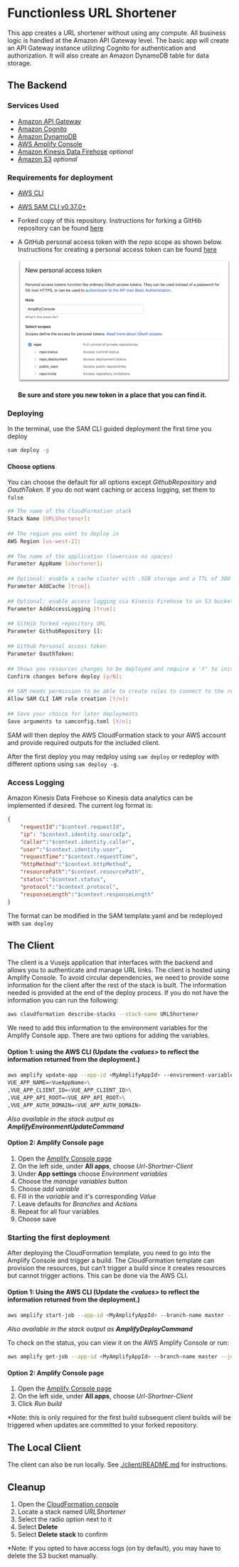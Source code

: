 <!-- Copyright 2019 Amazon.com, Inc. or its affiliates. All Rights Reserved.
SPDX-License-Identifier: MIT-0

Permission is hereby granted, free of charge, to any person obtaining a copy of this
software and associated documentation files (the "Software"), to deal in the Software
without restriction, including without limitation the rights to use, copy, modify,
merge, publish, distribute, sublicense, and/or sell copies of the Software, and to
permit persons to whom the Software is furnished to do so.

THE SOFTWARE IS PROVIDED "AS IS", WITHOUT WARRANTY OF ANY KIND, EXPRESS OR IMPLIED,
INCLUDING BUT NOT LIMITED TO THE WARRANTIES OF MERCHANTABILITY, FITNESS FOR A
PARTICULAR PURPOSE AND NONINFRINGEMENT. IN NO EVENT SHALL THE AUTHORS OR COPYRIGHT
HOLDERS BE LIABLE FOR ANY CLAIM, DAMAGES OR OTHER LIABILITY, WHETHER IN AN ACTION
OF CONTRACT, TORT OR OTHERWISE, ARISING FROM, OUT OF OR IN CONNECTION WITH THE
SOFTWARE OR THE USE OR OTHER DEALINGS IN THE SOFTWARE. -->

# Functionless URL Shortener
This app creates a URL shortener without using any compute. All business logic is handled at the Amazon API Gateway level. The basic app will create an API Gateway instance utilizing Cognito for authentication and authorization. It will also create an Amazon DynamoDB table for data storage.

## The Backend

### Services Used
* <a href="https://aws.amazon.com/api-gateway/" target="_blank">Amazon API Gateway</a>
* <a href="https://aws.amazon.com/cognito/" target="_blank">Amazon Cognito</a>
* <a href="https://aws.amazon.com/dynamodb/" target="_bank">Amazon DynamoDB</a>
* <a href="https://aws.amazon.com/amplify/console/" target="_blank">AWS Amplify Console</a>
* <a href="https://aws.amazon.com/kinesis/data-firehose/" target="_blank">Amazon Kinesis Data Firehose</a> *optional*
* <a href="https://aws.amazon.com/s3/" target="_blank">Amazon S3</a> *optional*


### Requirements for deployment
* <a href="https://aws.amazon.com/cli/" target="_blank">AWS CLI</a>
* <a href="https://docs.aws.amazon.com/serverless-application-model/latest/developerguide/serverless-sam-cli-install.html" target="_blank">AWS SAM CLI v0.37.0+</a>
* Forked copy of this repository. Instructions for forking a GitHib repository can be found <a href="https://help.github.com/en/github/getting-started-with-github/fork-a-repo" target="_blank">here</a>
* A GitHub personal access token with the *repo* scope as shown below. Instructions for creating a personal access token can be found <a href="https://help.github.com/en/github/authenticating-to-github/creating-a-personal-access-token-for-the-command-line#creating-a-token" target="blank">here</a>

    ![Personal access token scopes](./assets/pat.png)

    **Be sure and store you new token in a place that you can find it.**

### Deploying
In the terminal, use the SAM CLI guided deployment the first time you deploy
```bash
sam deploy -g
```

#### Choose options
You can choose the default for all options except *GithubRepository* and *OauthToken*. If you do not want caching or access logging, set them to `false`

```bash
## The name of the CloudFormation stack
Stack Name [URLShortener]:

## The region you want to deploy in
AWS Region [us-west-2]:

## The name of the application (lowercase no spaces)
Parameter AppName [shortener]: 

## Optional: enable a cache cluster with .5GB storage and a TTL of 300 seconds ( true | false )
Parameter AddCache [true]:

## Optional: enable access logging via Kinesis Firehose to an S3 bucket ( true | false )
Parameter AddAccessLogging [true]:

## GitHib forked repository URL
Parameter GithubRepository []:

## Github Personal access token
Parameter OauthToken:

## Shows you resources changes to be deployed and require a 'Y' to initiate deploy
Confirm changes before deploy [y/N]: 

## SAM needs permission to be able to create roles to connect to the resources in your template
Allow SAM CLI IAM role creation [Y/n]:

## Save your choice for later deployments
Save arguments to samconfig.toml [Y/n]:
```

SAM will then deploy the AWS CloudFormation stack to your AWS account and provide required outputs for the included client.

After the first deploy you may redploy using `sam deploy` or redeploy with different options using `sam deploy -g`.

### Access Logging
Amazon Kinesis Data Firehose so Kinesis data analytics can be implemented if desired. The current log format is:
```json
{
    "requestId":"$context.requestId",
    "ip": "$context.identity.sourceIp",
    "caller":"$context.identity.caller",
    "user":"$context.identity.user",
    "requestTime":"$context.requestTime",
    "httpMethod":"$context.httpMethod",
    "resourcePath":"$context.resourcePath",
    "status":"$context.status",
    "protocol":"$context.protocol",
    "responseLength":"$context.responseLength"
}
```

The format can be modified in the SAM template.yaml and be redeployed with `sam deploy`


## The Client
The client is a Vusejs application that interfaces with the backend and allows you to authenticate and manage URL links. The client is hosted using Amplify Console. To avoid circular dependencies, we need to provide some information for the client after the rest of the stack is built. The information needed is provided at the end of the deploy process. If you do not have the information you can run the following:

```bash
aws cloudformation describe-stacks --stack-name URLShortener
```

We need to add this information to the environment variables for the Amplify Console app. There are two options for adding the variables.

#### Option 1: using the AWS CLI (Update the *\<values\>* to reflect the information returned from the deployment.)

```bash
aws amplify update-app --app-id <MyAmplifyAppId> --environment-variables \
VUE_APP_NAME=<VueAppName>\
,VUE_APP_CLIENT_ID=<VUE_APP_CLIENT_ID>\
,VUE_APP_API_ROOT=<VUE_APP_API_ROOT>\
,VUE_APP_AUTH_DOMAIN=<VUE_APP_AUTH_DOMAIN>
```

*Also available in the stack output as **AmplifyEnvironmentUpdateCommand***

#### Option 2: Amplify Console page
1. Open the [Amplify Console page](https://us-west-2.console.aws.amazon.com/amplify/home)
1. On the left side, under **All apps**, choose *Url-Shortner-Client*
1. Under **App settings** choose *Environment variables*
1. Choose the *manage variables* button
1. Choose *add variable*
1. Fill in the *variable* and it's corresponding *Value*
1. Leave defaults for *Branches* and *Actions*
1. Repeat for all four variables
1. Choose save

### Starting the first deployment
After deploying the CloudFormation template, you need to go into the Amplify Console and trigger a build. The CloudFormation template can provision the resources, but can’t trigger a build since it creates resources but cannot trigger actions. This can be done via the AWS CLI.

#### Option 1: Using the AWS CLI (Update the *\<values\>* to reflect the information returned from the deployment.)

```bash
aws amplify start-job --app-id <MyAmplifyAppId> --branch-name master --job-type RELEASE
```
*Also available in the stack output as **AmplifyDeployCommand***

To check on the status, you can view it on the AWS Amplify Console or run:
```bash
aws amplify get-job --app-id <MyAmplifyAppId> --branch-name master --job-id <JobId>
```

#### Option 2: Amplify Console page
1. Open the <a href="https://us-west-2.console.aws.amazon.com/amplify/home" target="_blank">Amplify Console page</a>
1. On the left side, under **All apps**, choose *Url-Shortner-Client*
1. Click *Run build*

*Note: this is only required for the first build subsequent client builds will be triggered when updates are committed to your forked repository.

## The Local Client
The client can also be run locally. See [./client/README.md](./client/README.md) for instructions.

## Cleanup
1. Open the <a href="https://us-west-2.console.aws.amazon.com/cloudformation/home" target="_blank">CloudFormation console</a>
1. Locate a stack named *URLShortener*
1. Select the radio option next to it
1. Select **Delete**
1. Select **Delete stack** to confirm

*Note: If you opted to have access logs (on by default), you may have to delete the S3 bucket manually.